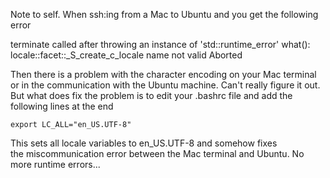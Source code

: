 Note to self. When ssh:ing from a Mac to Ubuntu and you get the following error

terminate called after throwing an instance of 'std::runtime_error'
what(): locale::facet::_S_create_c_locale name not valid
Aborted

Then there is a problem with the character encoding on your Mac terminal or in the communication with the Ubuntu machine. Can't really figure it out. But what does fix the problem is to edit your .bashrc file and add the following lines at the end

    export LC_ALL="en_US.UTF-8"

This sets all locale variables to en_US.UTF-8 and somehow fixes the miscommunication error between the Mac terminal and Ubuntu. No more runtime errors...
